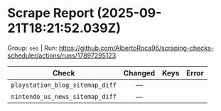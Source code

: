 # Scrape Report (2025-09-21T18:21:52.039Z)

Group: `seo`  |  Run: https://github.com/AlbertoRoca96/scraping-checks-scheduler/actions/runs/17897295123

| Check | Changed | Keys | Error |
|---|:---:|:--|:--|
| `playstation_blog_sitemap_diff` | — |  |  |
| `nintendo_us_news_sitemap_diff` | — |  |  |
